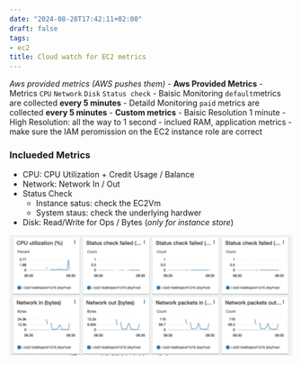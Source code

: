 ```yaml
---
date: "2024-08-28T17:42:11+02:00"
draft: false
tags:
- ec2
title: Cloud watch for EC2 metrics
---
```


*Aws provided metrics (AWS pushes them)* - **Aws Provided Metrics** -
Metrics `CPU` `Network` `Disk` `Status check` - Baisic Monitoring
`default`metrics are collected **every 5 minutes** - Detaild Monitoring
`paid` metrics are collected **every 5 minutes** - **Custom metrics** -
Baisic Resolution 1 minute - High Resolution: all the way to 1 second -
inclued RAM, application metrics - make sure the IAM peromission on the
EC2 instance role are correct

### Inclueded Metrics

-   CPU: CPU Utilization + Credit Usage / Balance
-   Network: Network In / Out
-   Status Check
    -   Instance satus: check the EC2Vm
    -   System staus: check the underlying hardwer
-   Disk: Read/Write for Ops / Bytes (*only for instance store*)

![Cloudwatch Dashboard](/static/cloud_watch_metrics_dashboard_visual.png)
